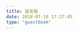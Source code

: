 ```yaml
---
title: 留言板
date: 2018-07-18 17:27:45
type: "guestbook" 
---
```


<div class="ds-recent-visitors" data-num-items="28" data-avatar-size="42" id="ds-recent-visitors"></div>
